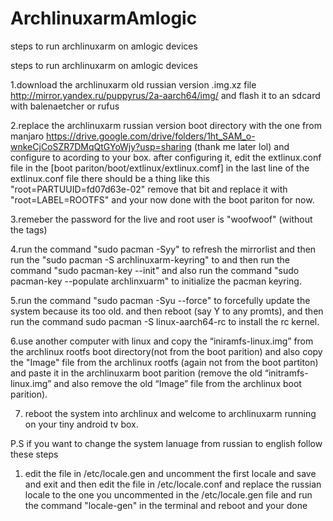# ArchlinuxarmAmlogic
steps to run archlinuxarm on amlogic devices

steps to run archlinuxarm on amlogic devices

1.download the archlinuxarm old russian version .img.xz file  http://mirror.yandex.ru/puppyrus/2a-aarch64/img/  and flash it to an sdcard with balenaetcher or rufus

2.replace the archlinuxarm russian version boot directory with the one from manjaro https://drive.google.com/drive/folders/1ht_SAM_o-wnkeCjCoSZR7DMqQtGYoWjy?usp=sharing  (thank me later lol)
 and configure to acording to your box. after configuring it, edit the extlinux.conf file in the  [boot pariton/boot/extlinux/extlinux.comf] in the last line of the extlinux.conf file there should be a thing like this "root=PARTUUID=fd07d63e-02" remove that bit and replace it with "root=LABEL=ROOTFS" and your now done with the boot pariton for now.

3.remeber the password for the live and root user is "woofwoof" (without the tags)

4.run the command "sudo pacman -Syy" to refresh the mirrorlist and then run the "sudo pacman -S archlinuxarm-keyring" to and then run the command "sudo pacman-key --init" and also run the command "sudo pacman-key --populate archlinxuarm" to initialize the pacman keyring.

5.run the command "sudo pacman -Syu --force" to forcefully update the system because its too old. and then reboot (say Y to any promts), and then run the command sudo pacman -S linux-aarch64-rc to install the rc kernel.

6.use another computer with linux and copy the “iniramfs-linux.img” from the archlinux rootfs boot directory(not from the boot parition) and also copy the "Image" file from the archlinux rootfs (again not from the boot partiton) and paste it in the archlinuxarm boot parition (remove the old “initramfs-linux.img” and also remove the old “Image” file from the archlinux boot parition).

7. reboot the system into archlinux and welcome to archlinuxarm running on your tiny android tv box.




P.S if you want to change the system lanuage from russian to english follow these steps
1. edit the file in /etc/locale.gen and uncomment the first locale and save and exit and then edit the file in /etc/locale.conf and replace the russian locale to the one you uncommented in the /etc/locale.gen file and run the command "locale-gen" in the terminal and reboot and your done
